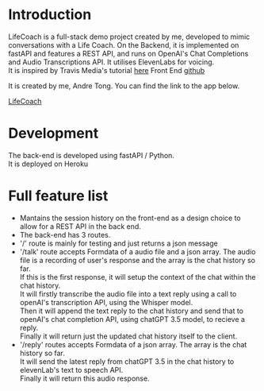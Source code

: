 # Introduction
LifeCoach is a full-stack demo project created by me, developed to mimic conversations with a Life Coach. On the Backend, it is implemented on fastAPI and features a REST API, and runs on OpenAI's Chat Completions and Audio Transcriptions API. It utilises ElevenLabs for voicing.   
It is inspired by Travis Media's tutorial [here](https://youtu.be/4y1a4syMJHM)
Front End [github](https://github.com/andretdr/LifeCoach_FrontEnd)

It is created by me, Andre Tong.
You can find the link to the app below.

[LifeCoach](https://lifecoach-frontend.vercel.app/)

# Development
The back-end is developed using fastAPI / Python.   
It is deployed on Heroku

# Full feature list
- Mantains the session history on the front-end as a design choice to allow for a REST API in the back end.
- The back-end has 3 routes.
- '/' route is mainly for testing and just returns a json message
- '/talk' route accepts Formdata of a audio file and a json array. The audio file is a recording of user's response and the array is the chat history so far.   
    If this is the first response, it will setup the context of the chat within the chat history.   
    It will firstly transcribe the audio file into a text reply using a call to openAI's transcription API, using the Whisper model.   
    Then it will append the text reply to the chat history and send that to openAI's chat completion API, using chatGPT 3.5 model, to recieve a reply.   
    Finally it will return just the updated chat history itself to the client.   
- '/reply' routes accepts Formdata of a json array. The array is the chat history so far.   
    It will send the latest reply from chatGPT 3.5 in the chat history to elevenLab's text to speech API.   
    Finally it will return this audio response.   

